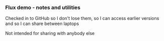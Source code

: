 ### Flux demo - notes and utilities

Checked in to GitHub so I don't lose them, so I can access earlier versions and so I can share between laptops

Not intended for sharing with anybody else
